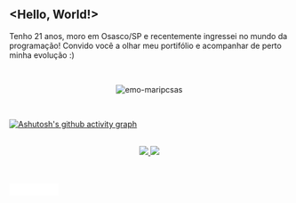 ## <Hello, World!>

Tenho 21 anos, moro em Osasco/SP e recentemente ingressei no mundo da programação! Convido você a olhar meu portifólio e acompanhar de perto minha evolução :)

<br>
 
 <div align="center">
  
![emo-maripcsas](https://github.com/VictorDSMC/VictorDSMC/assets/137669980/3ae333a8-7726-45db-9e96-74d2e3b9c2d9)
</div>

<br>

<link rel="stylesheet" href="https://cdn.jsdelivr.net/gh/devicons/devicon@v2.15.1/devicon.min.css">    

[![Ashutosh's github activity graph](https://github-readme-activity-graph.vercel.app/graph?username=VictorDSMC&theme=high-contrast	)](https://github.com/ashutosh00710/github-readme-activity-graph)<a href = "mailto:cmp.1a.paulo.viduera@gmail.com">
 </div>
 
 <br>

<div align="center">
<a href="https://github.com/VictorDSMC">
<img loading="lazy" height="150em" src="https://github-readme-stats.vercel.app/api/top-langs/?username=VictorDSMC&layout=compact&langs_count=7&theme=midnight-purple"/>
<img loading="lazy" height="150em" src="https://github-readme-stats.vercel.app/api?username=VictorDSMC&show_icons=true&theme=midnight-purple&include_all_commits=true&count_private=true"/>
</div>
 
 <br> 
 <br>
  

<a href="" target="_blank"><img align="left" alt="Instagram" width="22px" src="https://github.com/Aakarsh-B/trying-repos/blob/master/insta.svg" />
<a href="" target="_blank"><img align="left" alt="Twitter" width="22px" src="https://github.com/Aakarsh-B/trying-repos/blob/master/twitter.svg" />
<a href="https://www.linkedin.com/in/adriel-sechini-28494425b/" target="_blank"><img align="left" alt="LinkedIn" width="22px" src="https://github.com/Aakarsh-B/trying-repos/blob/master/linkedin.svg" />   <a href="" target="_blank"><img alt="Blog" width="22px" src="https://github.com/Aakarsh-B/trying-repos/blob/master/dev-badge.svg" /></a>                 

